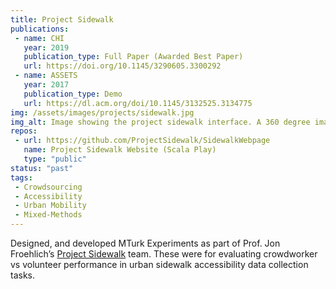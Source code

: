 ```yaml
---
title: Project Sidewalk
publications:
 - name: CHI
   year: 2019
   publication_type: Full Paper (Awarded Best Paper)
   url: https://doi.org/10.1145/3290605.3300292
 - name: ASSETS
   year: 2017
   publication_type: Demo
   url: https://dl.acm.org/doi/10.1145/3132525.3134775
img: /assets/images/projects/sidewalk.jpg
img_alt: Image showing the project sidewalk interface. A 360 degree image from a certain street location on Google Streetview is shown to the user with buttons that can be clicked to indicate and rate relevant issues with the sidewalk in the image. This can include, for example, missing sidewalks and low quality curb ramps.
repos: 
 - url: https://github.com/ProjectSidewalk/SidewalkWebpage
   name: Project Sidewalk Website (Scala Play)
   type: "public"
status: "past"
tags:
 - Crowdsourcing
 - Accessibility
 - Urban Mobility
 - Mixed-Methods
---
```

Designed, and developed MTurk Experiments as part of Prof. Jon Froehlich’s <a href="https://sidewalk-sea.cs.washington.edu/">Project Sidewalk</a> team. These were for evaluating crowdworker vs volunteer performance in urban sidewalk accessibility data collection tasks.